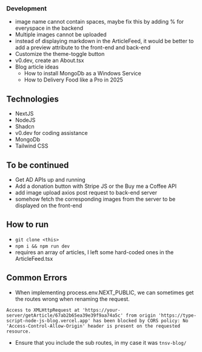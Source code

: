 ### Development 
 - image name cannot contain spaces, maybe fix this by adding % for everyspace in the backend
 - Multiple images cannot be uploaded
 - instead of displaying markdown in the ArticleFeed, it would be better to add a preview attribute to the front-end and back-end
 - Customize the theme-toggle button
 - v0.dev, create an About.tsx
 - Blog article ideas
    - How to install MongoDb as a Windows Service
    - How to Delivery Food like a Pro in 2025

## Technologies
 - NextJS
 - NodeJS
 - Shadcn
 - v0.dev for coding assistance
 - MongoDb
 - Tailwind CSS


## To be continued
 - Get AD APIs up and running
 - Add a donation button with Stripe JS or the Buy me a Coffee API
 - add image upload axios post request to back-end server
 - somehow fetch the corresponding images from the server to be displayed on the front-end

## How to run
 - `git clone <this>`
 - `npm i && npm run dev`
 - requires an array of articles, I left some hard-coded ones in the ArticleFeed.tsx

## Common Errors
 - When implementing process.env.NEXT_PUBLIC, we can sometimes get the routes wrong when renaming the request.
```
Access to XMLHttpRequest at 'https://your-server/getArticle/67ab2b65ea39e39f9aa74a5c' from origin 'https://type-script-node-js-blog.vercel.app' has been blocked by CORS policy: No 'Access-Control-Allow-Origin' header is present on the requested resource.
```
 - Ensure that you include the sub routes, in my case it was `tnsv-blog/`

